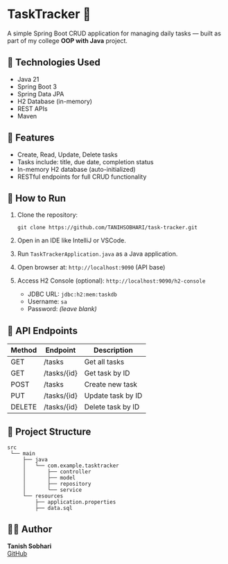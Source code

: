 # TaskTracker 📝

A simple Spring Boot CRUD application for managing daily tasks — built as part of my college **OOP with Java** project.

## 🔧 Technologies Used
- Java 21
- Spring Boot 3
- Spring Data JPA
- H2 Database (in-memory)
- REST APIs
- Maven

## 📌 Features
- Create, Read, Update, Delete tasks
- Tasks include: title, due date, completion status
- In-memory H2 database (auto-initialized)
- RESTful endpoints for full CRUD functionality

## 🚀 How to Run
1. Clone the repository:
   ```
   git clone https://github.com/TANIHSOBHARI/task-tracker.git
   ```
2. Open in an IDE like IntelliJ or VSCode.
3. Run `TaskTrackerApplication.java` as a Java application.
4. Open browser at: `http://localhost:9090` (API base)
5. Access H2 Console (optional): `http://localhost:9090/h2-console`

   - JDBC URL: `jdbc:h2:mem:taskdb`
   - Username: `sa`
   - Password: *(leave blank)*

## 🔗 API Endpoints
| Method | Endpoint           | Description           |
|--------|--------------------|-----------------------|
| GET    | /tasks             | Get all tasks         |
| GET    | /tasks/{id}        | Get task by ID        |
| POST   | /tasks             | Create new task       |
| PUT    | /tasks/{id}        | Update task by ID     |
| DELETE | /tasks/{id}        | Delete task by ID     |

## 📁 Project Structure
```
src
 └── main
     ├── java
     │   └── com.example.tasktracker
     │       ├── controller
     │       ├── model
     │       ├── repository
     │       └── service
     └── resources
         ├── application.properties
         ├── data.sql
```

## 🙋‍♂️ Author
**Tanish Sobhari**  
[GitHub](https://github.com/TANIHSOBHARI)
